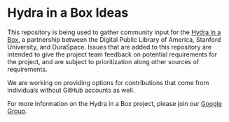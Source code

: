 Hydra in a Box Ideas
===

This repository is being used to gather community input for the [Hydra in a Box](https://wiki.duraspace.org/display/HYDRA/Hydra+In+a+Box), a partnership between the Digital Public Library of America, Stanford University, and DuraSpace. Issues that are added to this repository are intended to give the project team feedback on potential requirements for the project, and are subject to prioritization along other sources of requirements.

We are working on providing options for contributions that come from individuals without GitHub accounts as well. 

For more information on the Hydra in a Box project, please join our [Google Group](https://groups.google.com/forum/#!forum/hybox-info).